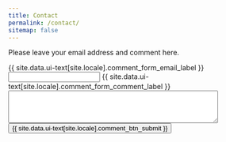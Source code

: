 ```yaml
---
title: Contact
permalink: /contact/
sitemap: false
---
```

Please leave your email address and comment here.

<script src="https://www.google.com/recaptcha/api.js" async defer></script>
<form action="{{ site.contact.endpoint }}" method="POST">
    <label>{{ site.data.ui-text[site.locale].comment_form_email_label }}
        <input type="email" id="email" name="email" required>
    </label>
    <label>{{ site.data.ui-text[site.locale].comment_form_comment_label }}
        <textarea rows="4" cols="50" name="comments"></textarea>
    </label>
    <input type="hidden" name="_gotcha">
    <div class="g-recaptcha" data-sitekey="{{ site.contact.recaptcha.sitekey }}"></div>
    <button type="submit" class="btn">{{ site.data.ui-text[site.locale].comment_btn_submit }}</button>
</form>
